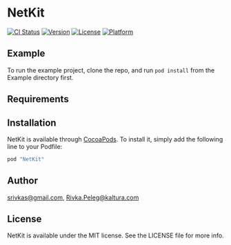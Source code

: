 # NetKit

[![CI Status](http://img.shields.io/travis/srivkas@gmail.com/NetKit.svg?style=flat)](https://travis-ci.org/srivkas@gmail.com/NetKit)
[![Version](https://img.shields.io/cocoapods/v/NetKit.svg?style=flat)](http://cocoapods.org/pods/NetKit)
[![License](https://img.shields.io/cocoapods/l/NetKit.svg?style=flat)](http://cocoapods.org/pods/NetKit)
[![Platform](https://img.shields.io/cocoapods/p/NetKit.svg?style=flat)](http://cocoapods.org/pods/NetKit)

## Example

To run the example project, clone the repo, and run `pod install` from the Example directory first.

## Requirements

## Installation

NetKit is available through [CocoaPods](http://cocoapods.org). To install
it, simply add the following line to your Podfile:

```ruby
pod "NetKit"
```

## Author

srivkas@gmail.com, Rivka.Peleg@kaltura.com

## License

NetKit is available under the MIT license. See the LICENSE file for more info.
